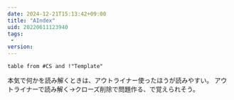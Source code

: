 ```yaml
---
date: 2024-12-21T15:13:42+09:00
title: "AIndex"
uid: 20220611123940
tags:
 -
version:
---
```


```dataview
table from #CS and !"Template"
```
本気で何かを読み解くときは、アウトライナー使ったほうが読みやすい。
アウトライナーで読み解く→クローズ削除で問題作る、で覚えられそう。

